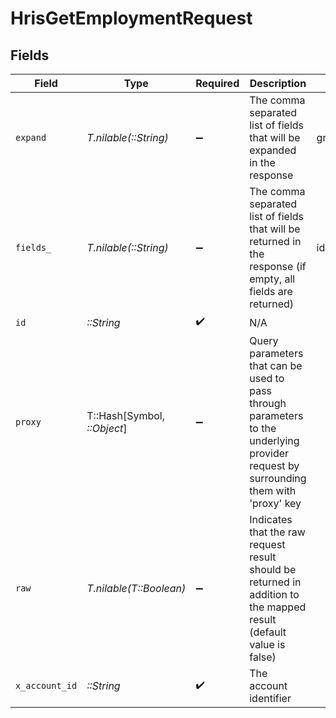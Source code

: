 # HrisGetEmploymentRequest


## Fields

| Field                                                                                                                                                                                                                                                                                                                     | Type                                                                                                                                                                                                                                                                                                                      | Required                                                                                                                                                                                                                                                                                                                  | Description                                                                                                                                                                                                                                                                                                               | Example                                                                                                                                                                                                                                                                                                                   |
| ------------------------------------------------------------------------------------------------------------------------------------------------------------------------------------------------------------------------------------------------------------------------------------------------------------------------- | ------------------------------------------------------------------------------------------------------------------------------------------------------------------------------------------------------------------------------------------------------------------------------------------------------------------------- | ------------------------------------------------------------------------------------------------------------------------------------------------------------------------------------------------------------------------------------------------------------------------------------------------------------------------- | ------------------------------------------------------------------------------------------------------------------------------------------------------------------------------------------------------------------------------------------------------------------------------------------------------------------------- | ------------------------------------------------------------------------------------------------------------------------------------------------------------------------------------------------------------------------------------------------------------------------------------------------------------------------- |
| `expand`                                                                                                                                                                                                                                                                                                                  | *T.nilable(::String)*                                                                                                                                                                                                                                                                                                     | :heavy_minus_sign:                                                                                                                                                                                                                                                                                                        | The comma separated list of fields that will be expanded in the response                                                                                                                                                                                                                                                  | groups                                                                                                                                                                                                                                                                                                                    |
| `fields_`                                                                                                                                                                                                                                                                                                                 | *T.nilable(::String)*                                                                                                                                                                                                                                                                                                     | :heavy_minus_sign:                                                                                                                                                                                                                                                                                                        | The comma separated list of fields that will be returned in the response (if empty, all fields are returned)                                                                                                                                                                                                              | id,remote_id,employee_id,remote_employee_id,job_title,pay_rate,pay_period,pay_frequency,pay_currency,fte,effective_date,employment_type,employment_contract_type,work_time,payroll_code,created_at,updated_at,start_date,end_date,active,department,team,cost_center,cost_centers,division,job,type,contract_type,manager |
| `id`                                                                                                                                                                                                                                                                                                                      | *::String*                                                                                                                                                                                                                                                                                                                | :heavy_check_mark:                                                                                                                                                                                                                                                                                                        | N/A                                                                                                                                                                                                                                                                                                                       |                                                                                                                                                                                                                                                                                                                           |
| `proxy`                                                                                                                                                                                                                                                                                                                   | T::Hash[Symbol, *::Object*]                                                                                                                                                                                                                                                                                               | :heavy_minus_sign:                                                                                                                                                                                                                                                                                                        | Query parameters that can be used to pass through parameters to the underlying provider request by surrounding them with 'proxy' key                                                                                                                                                                                      |                                                                                                                                                                                                                                                                                                                           |
| `raw`                                                                                                                                                                                                                                                                                                                     | *T.nilable(T::Boolean)*                                                                                                                                                                                                                                                                                                   | :heavy_minus_sign:                                                                                                                                                                                                                                                                                                        | Indicates that the raw request result should be returned in addition to the mapped result (default value is false)                                                                                                                                                                                                        |                                                                                                                                                                                                                                                                                                                           |
| `x_account_id`                                                                                                                                                                                                                                                                                                            | *::String*                                                                                                                                                                                                                                                                                                                | :heavy_check_mark:                                                                                                                                                                                                                                                                                                        | The account identifier                                                                                                                                                                                                                                                                                                    |                                                                                                                                                                                                                                                                                                                           |